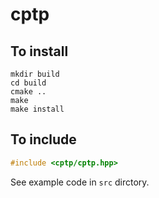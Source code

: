 # cptp

## To install

```
mkdir build
cd build
cmake ..
make
make install
```

## To include

```cpp
#include <cptp/cptp.hpp>
```

See example code in `src` dirctory. 